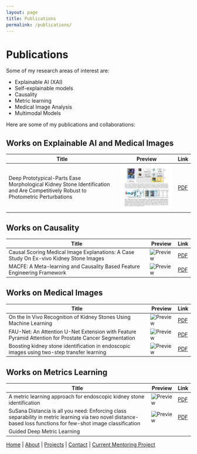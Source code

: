 ```yaml
---
layout: page
title: Publications
permalink: /publications/
---
```


# Publications
Some of my research areas of interest are:
- Explainable AI (XAI)
- Self-explainable models
- Causality 
- Metric learning
- Medical Image Analysis
- Multimodal Models

Here are some of my publications and collaborations:

## Works on Explainable AI and Medical Images

| Title                                                                                         | Preview                                                               | Link                                                                                                         |
|-----------------------------------------------------------------------------------------------|----------------------------------------------------------------------|--------------------------------------------------------------------------------------------------------------|
| Deep Prototypical-Parts Ease Morphological Kidney Stone Identification and Are Competitively Robust to Photometric Perturbations | <img src="/images/PPs_ease_MCA.jpg" alt="Selfie" width="400"/>                       | [PDF](https://openaccess.thecvf.com/content/CVPR2023W/LatinX/papers/Flores-Araiza_Deep_Prototypical-Parts_Ease_Morphological_Kidney_Stone_Identification_and_Are_Competitively_CVPRW_2023_paper.pdf) |

## Works on Causality

| Title                                                                                         | Preview                                                               | Link                                                                                                         |
|-----------------------------------------------------------------------------------------------|----------------------------------------------------------------------|--------------------------------------------------------------------------------------------------------------|
| Causal Scoring Medical Image Explanations: A Case Study On Ex-vivo Kidney Stone Images        | ![Preview](https://example.com/preview2.png)                          | [PDF](https://arxiv.org/pdf/2309.01921.pdf)                                                                  |
| MACFE: A Meta-learning and Causality Based Feature Engineering Framework                      | ![Preview](https://example.com/preview3.png)                          | [PDF](https://arxiv.org/pdf/2207.04010.pdf)                                                                  |

## Works on Medical Images

| Title                                                                                         | Preview                                                               | Link                                                                                                         |
|-----------------------------------------------------------------------------------------------|----------------------------------------------------------------------|--------------------------------------------------------------------------------------------------------------|
| On the In Vivo Recognition of Kidney Stones Using Machine Learning                            | ![Preview](https://example.com/preview4.png)                          | [PDF](https://ieeexplore.ieee.org/stamp/stamp.jsp?arnumber=10384337)                                         |
| FAU-Net: An Attention U-Net Extension with Feature Pyramid Attention for Prostate Cancer Segmentation | ![Preview](https://example.com/preview5.png)                          | [PDF](https://arxiv.org/pdf/2309.01322.pdf)                                                                  |
| Boosting kidney stone identification in endoscopic images using two-step transfer learning    | ![Preview](https://example.com/preview6.png)                          | [PDF](https://arxiv.org/pdf/2210.13654.pdf)                                                                  |

## Works on Metrics Learning

| Title                                                                                         | Preview                                                               | Link                                                                                                         |
|-----------------------------------------------------------------------------------------------|----------------------------------------------------------------------|--------------------------------------------------------------------------------------------------------------|
| A metric learning approach for endoscopic kidney stone identification                         | ![Preview](https://example.com/preview7.png)                          | [PDF](https://arxiv.org/pdf/2307.07046.pdf)                                                                  |
| SuSana Distancia is all you need: Enforcing class separability in metric learning via two novel distance-based loss functions for few-shot image classification | ![Preview](https://example.com/preview8.png)                          | [PDF](https://arxiv.org/pdf/2305.09062v3.pdf)                                                                |
| Guided Deep Metric Learning    

[Home](/) | [About](/about) | [Projects](/projects) | [Contact](/contact) | [Current Mentoring Project](/current_mentoring_project) 

